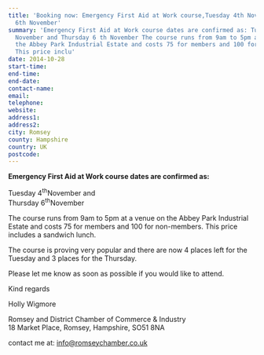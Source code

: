 ```yaml
---
title: 'Booking now: Emergency First Aid at Work course,Tuesday 4th November, Thursday
  6th November'
summary: 'Emergency First Aid at Work course dates are confirmed as: Tuesday 4 th
  November and Thursday 6 th November The course runs from 9am to 5pm at a venue on
  the Abbey Park Industrial Estate and costs 75 for members and 100 for non-members.
  This price inclu'
date: 2014-10-28
start-time: 
end-time: 
end-date: 
contact-name: 
email: 
telephone: 
website: 
address1: 
address2: 
city: Romsey
county: Hampshire
country: UK
postcode: 
---
```

 **Emergency First Aid at Work course dates are confirmed as:**

Tuesday 4<sup>th</sup>November and  
Thursday 6<sup>th</sup>November

The course runs from 9am to 5pm at a venue on the Abbey Park Industrial Estate and costs 75 for members and 100 for non-members. This price includes a sandwich lunch.

The course is proving very popular and there are now 4 places left for the Tuesday and 3 places for the Thursday.

Please let me know as soon as possible if you would like to attend.

Kind regards

Holly Wigmore

Romsey and District Chamber of Commerce & Industry  
18 Market Place, Romsey, Hampshire, SO51 8NA

contact me at: [info@romseychamber.co.uk](mailto:info@romseychamber.co.uk)


